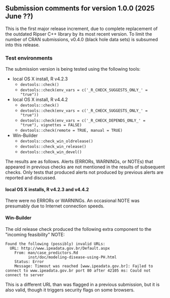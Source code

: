 ## Submission comments for version 1.0.0 (2025 June ??)

This is the first major release increment, due to complete replacement of the outdated Ripser C++ library by its most recent version.
To limit the number of CRAN submissions, v0.4.0 (black hole data sets) is subsumed into this release.

### Test environments

The submission version is being tested using the following tools:

* local OS X install, R v4.2.3
  * `devtools::check()`
  * `devtools::check(env_vars = c('_R_CHECK_SUGGESTS_ONLY_' = "true"))`
* local OS X install, R v4.4.2
  * `devtools::check()`
  * `devtools::check(env_vars = c('_R_CHECK_SUGGESTS_ONLY_' = "true"))`
  * `devtools::check(env_vars = c('_R_CHECK_DEPENDS_ONLY_' = "true"), vignettes = FALSE)`
  * `devtools::check(remote = TRUE, manual = TRUE)`
* Win-Builder
  * `devtools::check_win_oldrelease()`
  * `devtools::check_win_release()`
  * `devtools::check_win_devel()`

The results are as follows.
Alerts (ERRORs, WARNINGs, or NOTEs) that appeared in previous checks are not mentioned in the results of subsequent checks.
Only tests that produced alerts not produced by previous alerts are reported and discussed.

#### local OS X installs, R v4.2.3 and v4.4.2

There were no ERRORs or WARNINGs. An occasional NOTE was presumably due to Internet connection speeds.

#### Win-Builder

The old release check produced the following extra component to the "incoming feasibility" NOTE:

```
Found the following (possibly) invalid URLs:
  URL: http://www.ipeadata.gov.br/Default.aspx
    From: man/case_predictors.Rd
          inst/doc/modeling-disease-using-PH.html
    Status: Error
    Message: Timeout was reached [www.ipeadata.gov.br]: Failed to connect to www.ipeadata.gov.br port 80 after 42105 ms: Could not connect to server
```

This is a different URL than was flagged in a previous submission, but it is also valid, though it triggers security flags on some browsers.
